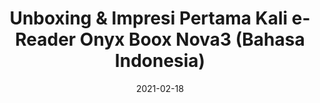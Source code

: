 ---
title:  Unboxing & Impresi Pertama Kali e-Reader Onyx Boox Nova3 (Bahasa Indonesia)
slug: https://www.youtube.com/watch?v=aTwRN-fZiOc
date: "2021-02-18"
playlist: "#BAHASBUKU"
featured_image: https://img.youtube.com/vi/aTwRN-fZiOc/maxresdefault.jpg
---